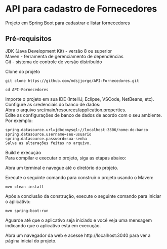 # API para cadastro de Fornecedores
Projeto em Spring Boot para cadastrar e listar fornecedores

## Pré-requisitos

JDK (Java Development Kit) - versão 8 ou superior <br>
Maven - ferramenta de gerenciamento de dependências <br>
Git - sistema de controle de versão distribuído <br>

Clone do projeto

```
git clone https://github.com/mdsjjorge/API-Fornecedores.git

cd API-Fornecedores
```

Importe o projeto em sua IDE (IntelliJ, Eclipse, VSCode, NetBeans, etc). <br>
Configure as credenciais do banco de dados: <br>
Abra o arquivo src/main/resources/application.properties. <br>
Edite as configurações de banco de dados de acordo com o seu ambiente. Por exemplo: <br>

```
spring.datasource.url=jdbc:mysql://localhost:3306/nome-do-banco
spring.datasource.username=seu-usuario
spring.datasource.password=sua-senha
Salve as alterações feitas no arquivo.
```

Build e execução <br>
Para compilar e executar o projeto, siga as etapas abaixo: <br>

Abra um terminal e navegue até o diretório do projeto. <br>

Execute o seguinte comando para construir o projeto usando o Maven: <br>

```
mvn clean install
```

Após a conclusão da construção, execute o seguinte comando para iniciar o aplicativo:

```
mvn spring-boot:run
```

Aguarde até que o aplicativo seja iniciado e você veja uma mensagem indicando que o aplicativo está em execução. <br>

Abra um navegador da web e acesse http://localhost:3040 para ver a página inicial do projeto.
